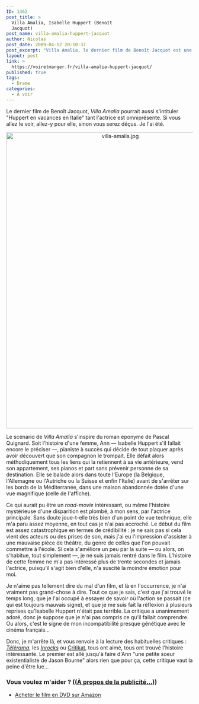 ```yaml
---
ID: 1462
post_title: >
  Villa Amalia, Isabelle Huppert (Benoît
  Jacquot)
post_name: villa-amalia-huppert-jacquot
author: Nicolas
post_date: 2009-04-12 20:10:37
post_excerpt: "Villa Amalia, le dernier film de Benoît Jacquot est une ode à Isabelle Huppert, et un film raté. L'archétype, en tout cas, de ce que je n'aime pas dans le cinéma français. Je fais des efforts pourtant..."
layout: post
link: >
  https://voiretmanger.fr/villa-amalia-huppert-jacquot/
published: true
tags:
  - Drame
categories:
  - À voir
---
```

<p>Le dernier film de Benoît Jacquot, <em>Villa Amalia</em> pourrait aussi s'intituler "Huppert en vacances en Italie" tant l'actrice est omniprésente. Si vous allez le voir, allez-y pour elle, sinon vous serez déçus. Je l'ai été.</p>


<div style="text-align: center;"><a href="http://www.allocine.fr/film/fichefilm_gen_cfilm=125313.html"><img src="https://voiretmanger.fr/wp-content/uploads/2009/04/villa-amalia.jpg" border="0" alt="villa-amalia.jpg" width="600" height="799" /></a></div>

<p>Le scénario de <em>Villa Amalia</em> s'inspire du roman éponyme de Pascal Quignard. Soit l'histoire d'une femme, Ann — Isabelle Huppert s'il fallait encore le préciser —, pianiste à succès qui décide de tout plaquer après avoir découvert que son compagnon le trompait. Elle défait alors méthodiquement tous les liens qui la retiennent à sa vie antérieure, vend son appartement, ses pianos et part sans prévenir personne de sa destination. Elle se balade alors dans toute l'Europe (la Belgique, l'Allemagne ou l'Autriche ou la Suisse et enfin l'Italie) avant de s'arrêter sur les bords de la Méditerranée, dans une maison abandonnée dotée d'une vue magnifique (celle de l'affiche).</p>
<p>Ce qui aurait pu être un <em>road-movie</em> intéressant, ou même l'histoire mystérieuse d'une disparition est plombé, à mon sens, par l'actrice principale. Sans doute joue-t-elle très bien d'un point de vue technique, elle m'a paru assez moyenne, en tout cas je n'ai pas accroché. Le début du film est assez catastrophique en termes de crédibilité : je ne sais pas si cela vient des acteurs ou des prises de son, mais j'ai eu l'impression d'assister à une mauvaise pièce de théâtre, du genre de celles que l'on pouvait commettre à l'école. Si cela s'améliore un peu par la suite — ou alors, on s'habitue, tout simplement —, je ne suis jamais rentré dans le film. L'histoire de cette femme ne m'a pas intéressé plus de trente secondes et jamais l'actrice, puisqu'il s'agit bien d'elle, n'a suscité la moindre émotion pour moi.</p>
<p>Je n'aime pas tellement dire du mal d'un film, et là en l'occurrence, je n'ai vraiment pas grand-chose à dire. Tout ce que je sais, c'est que j'ai trouvé le temps long, que je l'ai occupé à essayer de savoir où l'action se passait (ce qui est toujours mauvais signe), et que je me suis fait la réflexion à plusieurs reprises qu'Isabelle Huppert n'était pas terrible. La critique a unanimement adoré, donc je suppose que je n'ai pas compris ce qu'il fallait comprendre. Ou alors, c'est le signe de mon incompatibilité presque génétique avec le cinéma français...</p>
<p>Donc, je m'arrête là, et vous renvoie à la lecture des habituelles critiques : <em><a href="http://www.telerama.fr/cinema/films/villa-amalia,373128,critique.php">Télérama</a></em>, les <em><a href="http://www.lesinrocks.com/cine/cinema-article/article/villa-amalia/">Inrocks</a></em> ou <a href="http://www.critikat.com/Villa-Amalia.html">Critikat</a>, tous ont aimé, tous ont trouvé l'histoire intéressante. Le premier est allé jusqu'à faire d'Ann "une petite soeur existentialiste de Jason Bourne" alors rien que pour ça, cette critique vaut la peine d'être lue...</p>

<div class="amazon">
<h3>Vous voulez m'aider ? ((<a href="https://voiretmanger.fr/soutien/">À propos de la publicité…</a>))</h3>
<ul>
	<li><a href="http://www.amazon.fr/gp/product/B002MAXBIE/ref=as_li_ss_tl?ie=UTF8&tag=leblogdenic07-21&linkCode=as2&camp=1642&creative=19458&creativeASIN=B002MAXBIE">Acheter le film en DVD sur Amazon</a></li>
</ul>
</div>